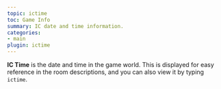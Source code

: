 ```yaml
---
topic: ictime
toc: Game Info
summary: IC date and time information.
categories:
- main
plugin: ictime
---
```

**IC Time** is the date and time in the game world.  This is displayed for easy reference in the room descriptions, and you can also view it by typing `ictime`.
